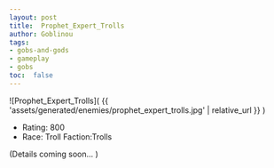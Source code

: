 ```yaml
---
layout: post
title:  Prophet_Expert_Trolls
author: Goblinou
tags:
- gobs-and-gods
- gameplay
- gobs
toc:  false
---
```


![Prophet_Expert_Trolls]( {{ 'assets/generated/enemies/prophet_expert_trolls.jpg' | relative_url }} )
- Rating: 800
- Race: Troll  Faction:Trolls

(Details coming soon... )